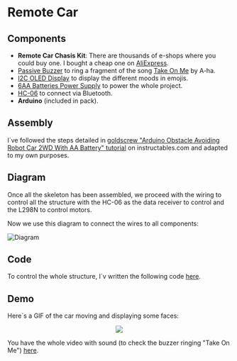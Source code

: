 # Remote Car

## Components 

* **Remote Car Chasis Kit**: There are thousands of e-shops where you could buy one. I bought a cheap one on [AliExpress](https://aliexpi.com/vBZr).
* [Passive Buzzer](../../Components/Emitters/Passive%20Buzzer) to ring a fragment of the song [Take On Me](https://youtu.be/djV11Xbc914?si=9cYVGkmO_Eh_v8XO) by A-ha.
* [I2C OLED Display](../../Components/Displays/I2C%20OLED%20Display) to display the different moods in emojis.
* [6AA Batteries Power Supply](../../Components/Power/6AA%20Batteries%20Power%20Supply) to power the whole project.
* [HC-06](https://naylampmechatronics.com/blog/12_tutorial-basico-de-uso-del-modulo-bluetooth-hc-06-y-hc-05.html) to connect via Bluetooth.
* **Arduino** (included in pack).

## Assembly

I´ve followed the steps detailed in [goldscrew "Arduino Obstacle Avoiding Robot Car 2WD With AA Battery" tutorial](https://www.instructables.com/Arduino-Obstacle-Avoiding-Robot-Car-2WD-With-AA-Ba/) on instructables.com and adapted to my own purposes.

## Diagram

Once all the skeleton has been assembled, we proceed with the wiring to control all the structure with the HC-06 as the data receiver to control and the L298N to control motors.

Now we use this diagram to connect the wires to all components:

![Diagram](./img/Remote_Carlos.png)

## Code

To control the whole structure, I´v written the following code [here](./Remote_Car.ino).

## Demo

Here´s a GIF of the car moving and displaying some faces:

<p align="center"><img src="./img/Remote_Car_GIF.gif"/></p>

You have the whole video with sound (to check the buzzer ringing "Take On Me") [here](./Remote_Car_Video.mp4).

